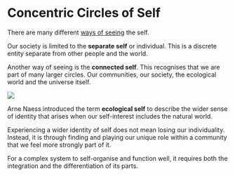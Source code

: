 # Concentric Circles of Self

There are many different [ways of seeing][1] the self. 

Our society is limited to the **separate self** or individual. This is a discrete entity separate from other people and the world.

Another way of seeing is the **connected self**. This recognises that we are part of many larger circles. Our communities, our society, the ecological world and the universe itself. 

![][image-1]

Arne Naess introduced the term **ecological self** to describe the wider sense of identity that arises when our self-interest includes the natural world.

Experiencing a wider identity of self does not mean losing our individuality. Instead, it is through finding and playing our unique role within a community that we feel more strongly part of it. 

For a complex system to self-organise and function well, it requires both the integration and the differentiation of its parts.

[1]:	Ways%20of%20Seeing.md

[image-1]:	_media/concentriccircles.gif